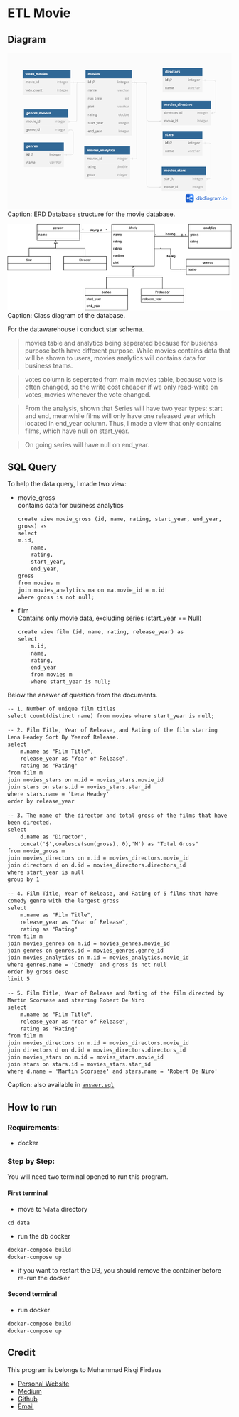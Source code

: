 # ETL Movie
## Diagram
![Movie Database Structure](Movie.png)
Caption: ERD Database structure for the movie database.

![Movie Logical Structure](logical_scheme.png)
Caption: Class diagram of the database.

For the datawarehouse i conduct star schema.

> movies table and analytics being seperated because for busienss purpose both have different purpose. While movies contains data that will be shown to users, movies analytics will contains data for business teams.

> votes column is seperated from main movies table, because vote is often changed, so the write cost cheaper if we only read-write on votes_movies whenever the vote changed.

> From the analysis, shown that Series will have two year types: start and end, meanwhile films will only have one released year which located in end_year column. Thus, I made a view that only contains films, which have null on start_year.

> On going series will have null on end_year.



## SQL Query
To help the data query, I made two view:
- movie_gross
    <br />contains data for business analytics
    ```
    create view movie_gross (id, name, rating, start_year, end_year, gross) as 
    select
    m.id,
        name,
        rating,
        start_year,
        end_year,
    gross
    from movies m 
    join movies_analytics ma on ma.movie_id = m.id
    where gross is not null;
    ```
- film
    <br /> Contains only movie data, excluding series (start_year == Null)
    ```
    create view film (id, name, rating, release_year) as
    select
        m.id,
        name,
        rating,
        end_year
        from movies m
        where start_year is null;
    ```

Below the answer of question from the documents.
```
-- 1. Number of unique film titles
select count(distinct name) from movies where start_year is null;

-- 2. Film Title, Year of Release, and Rating of the film starring Lena Headey Sort By Yearof Release.
select 
    m.name as "Film Title",
    release_year as "Year of Release",
    rating as "Rating"
from film m
join movies_stars on m.id = movies_stars.movie_id
join stars on stars.id = movies_stars.star_id
where stars.name = 'Lena Headey'
order by release_year

-- 3. The name of the director and total gross of the films that have been directed.
select 
    d.name as "Director",
    concat('$',coalesce(sum(gross), 0),'M') as "Total Gross"
from movie_gross m
join movies_directors on m.id = movies_directors.movie_id
join directors d on d.id = movies_directors.directors_id
where start_year is null 
group by 1

-- 4. Film Title, Year of Release, and Rating of 5 films that have comedy genre with the largest gross
select  
    m.name as "Film Title",
    release_year as "Year of Release",
    rating as "Rating"
from film m
join movies_genres on m.id = movies_genres.movie_id
join genres on genres.id = movies_genres.genre_id
join movies_analytics on m.id = movies_analytics.movie_id
where genres.name = 'Comedy' and gross is not null
order by gross desc
limit 5

-- 5. Film Title, Year of Release and Rating of the film directed by Martin Scorsese and starring Robert De Niro
select
    m.name as "Film Title",
    release_year as "Year of Release",
    rating as "Rating"
from film m
join movies_directors on m.id = movies_directors.movie_id
join directors d on d.id = movies_directors.directors_id
join movies_stars on m.id = movies_stars.movie_id
join stars on stars.id = movies_stars.star_id
where d.name = 'Martin Scorsese' and stars.name = 'Robert De Niro'
```
Caption: also available in [`answer.sql`](\answer.sql)

## How to run
### Requirements:
- docker

### Step by Step:
You will need two terminal opened to run this program.
#### First terminal
- move to `\data` directory
```
cd data
```
- run the db docker
```
docker-compose build
docker-compose up
```
- if you want to restart the DB, you should remove the container before re-run the docker

#### Second terminal
- run docker
```
docker-compose build
docker-compose up
```

## Credit
This program is belongs to Muhammad Risqi Firdaus
- [Personal Website](mrfirdauss.vercel.app)
- [Medium](https://mrfirdauss.medium.com/)
- [Github](https://github.com/mrfirdauss-20/)
- [Email](mailto:risqi.firdaus20@gmail.com)

